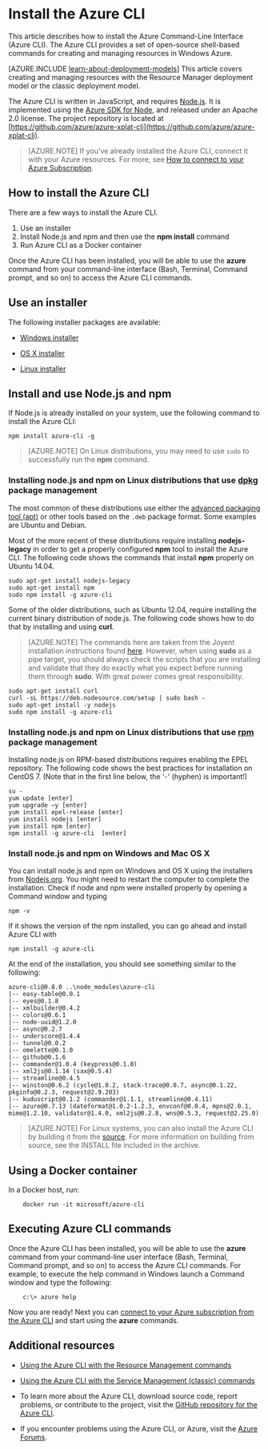 <properties
	pageTitle="Install the Azure Command-Line Interface | Windows Azure"
	description="Install the Azure CLI for Mac, Linux, and Windows to start using Azure services"
	editor=""
	manager="timlt"
	documentationCenter=""
	authors="dlepow"
	services=""
	tags="azure-resource-manager,azure-service-management"/>

<tags
	ms.service="multiple"
	ms.date="09/18/2015"
	wacn.date=""/>

# Install the Azure CLI

This article describes how to install the Azure Command-Line Interface (Azure CLI). The Azure CLI provides a set of open-source shell-based commands for creating and managing resources in Windows Azure.

[AZURE.INCLUDE [learn-about-deployment-models](../includes/learn-about-deployment-models-include.md)] This article covers creating and managing resources with the Resource Manager deployment model or the classic deployment model.

The Azure CLI is written in JavaScript, and requires [Node.js](https://nodejs.org). It is implemented using the [Azure SDK for Node](https://github.com/azure/azure-sdk-for-node), and released under an Apache 2.0 license. The project repository is located at [https://github.com/azure/azure-xplat-cli](https://github.com/azure/azure-xplat-cli).

> [AZURE.NOTE] If you've already installed the Azure CLI, connect it with your Azure resources. For more, see [How to connect to your Azure Subscription](/documentation/articles/xplat-cli-connect/#configure).

<a id="install"></a>
## How to install the Azure CLI

There are a few ways to install the Azure CLI.

1. Use an installer
2. Install Node.js and npm and then use the **npm install** command
3. Run Azure CLI as a Docker container

Once the Azure CLI has been installed, you will be able to use the **azure** command from your command-line interface (Bash, Terminal, Command prompt, and so on) to access the Azure CLI commands.

## Use an installer

The following installer packages are available:

* [Windows installer][windows-installer]

* [OS X installer](http://azuresdkscu.blob.core.windows.net/downloads04/azure-cli.0.9.10.dmg)

* [Linux installer][linux-installer]


## Install and use Node.js and npm

If Node.js is already installed on your system, use the following command to install the Azure CLI:

	npm install azure-cli -g

> [AZURE.NOTE] On Linux distributions, you may need to use `sudo` to successfully run the __npm__ command.

### Installing node.js and npm on Linux distributions that use [dpkg](http://en.wikipedia.org/wiki/Dpkg) package management
The most common of these distributions use either the [advanced packaging tool (apt)](http://en.wikipedia.org/wiki/Advanced_Packaging_Tool) or other tools based on the `.deb` package format. Some examples are Ubuntu and Debian.

Most of the more recent of these distributions require installing **nodejs-legacy** in order to get a properly configured **npm** tool to install the Azure CLI. The following code shows the commands that install **npm** properly on Ubuntu 14.04.

	sudo apt-get install nodejs-legacy
	sudo apt-get install npm
	sudo npm install -g azure-cli

Some of the older distributions, such as Ubuntu 12.04, require installing the current binary distribution of node.js. The following code shows how to do that by installing and using **curl**.

>[AZURE.NOTE] The commands here are taken from the Joyent installation instructions found [here](https://github.com/joyent/node/wiki/installing-node.js-via-package-manager). However, when using **sudo** as a pipe target, you should always check the scripts that you are installing and validate that they do exactly what you expect before running them through **sudo**. With great power comes great responsibility.

	sudo apt-get install curl
	curl -sL https://deb.nodesource.com/setup | sudo bash -
	sudo apt-get install -y nodejs
	sudo npm install -g azure-cli

### Installing node.js and npm on Linux distributions that use [rpm](http://en.wikipedia.org/wiki/RPM_Package_Manager) package management

Installing node.js on RPM-based distributions requires enabling the EPEL repository. The following code shows the best practices for installation on CentOS 7. (Note that in the first line below, the '-' (hyphen) is important!)

	su -
	yum update [enter]
	yum upgrade –y [enter]
	yum install epel-release [enter]
	yum install nodejs [enter]
	yum install npm [enter]
	npm install -g azure-cli  [enter]

### Install node.js and npm on Windows and Mac OS X

You can install node.js and npm on Windows and OS X using the installers from [Nodejs.org](https://nodejs.org/download/). You might need to restart the computer to complete the installation. Check if node and npm were installed properly by opening a Command window and typing

	npm -v

If it shows the version of the npm installed, you can go ahead and install Azure CLI with

	npm install -g azure-cli

At the end of the installation, you should see something similar to the following:

	azure-cli@0.8.0 ..\node_modules\azure-cli
	|-- easy-table@0.0.1
	|-- eyes@0.1.8
	|-- xmlbuilder@0.4.2
	|-- colors@0.6.1
	|-- node-uuid@1.2.0
	|-- async@0.2.7
	|-- underscore@1.4.4
	|-- tunnel@0.0.2
	|-- omelette@0.1.0
	|-- github@0.1.6
	|-- commander@1.0.4 (keypress@0.1.0)
	|-- xml2js@0.1.14 (sax@0.5.4)
	|-- streamline@0.4.5
	|-- winston@0.6.2 (cycle@1.0.2, stack-trace@0.0.7, async@0.1.22, pkginfo@0.2.3, request@2.9.203)
	|-- kuduscript@0.1.2 (commander@1.1.1, streamline@0.4.11)
	|-- azure@0.7.13 (dateformat@1.0.2-1.2.3, envconf@0.0.4, mpns@2.0.1, mime@1.2.10, validator@1.4.0, xml2js@0.2.8, wns@0.5.3, request@2.25.0)

>[AZURE.NOTE] For Linux systems, you can also install the Azure CLI by building it from the [source](http://azuresdkscu.blob.core.windows.net/downloads04/azure-cli.0.9.10.tar.gz&clcid=0x409). For more information on building from source, see the INSTALL file included in the archive.

## Using a Docker container

In a Docker host, run:
```
	docker run -it microsoft/azure-cli
```

## Executing Azure CLI commands

Once the Azure CLI has been installed, you will be able to use the **azure** command from your command-line user interface (Bash, Terminal, Command prompt, and so on) to access the Azure CLI commands. For example, to execute the help command in Windows launch a Command window and type the following:

```
	c:\> azure help
```

Now you are ready! Next you can [connect to your Azure subscription from the Azure CLI](/documentation/articles/xplat-cli-connect) and start using the **azure** commands.


<a id="additional-resources"></a>
## Additional resources

* [Using the Azure CLI with the Resource Management commands][cliarm]

* [Using the Azure CLI with the Service Management (classic) commands][cliasm]

* To learn more about the Azure CLI, download source code, report problems, or contribute to the project, visit the [GitHub repository for the Azure CLI](https://github.com/azure/azure-xplat-cli).

* If you encounter problems using the Azure CLI, or Azure, visit the [Azure Forums](https://social.msdn.microsoft.com/Forums/zh-cn/home).



[mac-installer]: http://azuresdkscu.blob.core.windows.net/downloads04/azure-cli.0.9.10.dmg
[windows-installer]: http://go.microsoft.com/?linkid=9828653&clcid=0x409
[linux-installer]: http://azuresdkscu.blob.core.windows.net/downloads04/azure-cli.0.9.10.tar.gz
[cliasm]: /documentation/articles/virtual-machines-command-line-tools
[cliarm]: /documentation/articles/xplat-cli-azure-resource-manager
